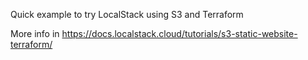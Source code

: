 Quick example to try LocalStack using S3 and Terraform

More info in https://docs.localstack.cloud/tutorials/s3-static-website-terraform/